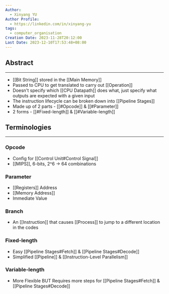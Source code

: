 ```yaml
---
Author:
  - Xinyang YU
Author Profile:
  - https://linkedin.com/in/xinyang-yu
tags:
  - computer_organisation
Creation Date: 2023-11-28T20:12:00
Last Date: 2023-12-10T17:53:48+08:00
---
```

## Abstract
---
- [[Bit String]] stored in the [[Main Memory]]
- Passed to CPU to get translated to carry out [[Operation]]
- Doesn't specify which [[CPU Datapath]] does what, just specify what outputs are expected with a given input
- The instruction lifecycle can be broken down into [[Pipeline Stages]]
- Made up of 2 parts - [[#Opcode]] & [[#Parameter]]
- 2 forms - [[#Fixed-length]] & [[#Variable-length]]


## Terminologies
---
### Opcode
- Config for [[Control Unit#Control Signal]]
- [[MIPS]], 6-bits, 2^6 -> 64 combinations 
### Parameter
- [[Registers]] Address
- [[Memory Address]]
- Immediate Value
### Branch
- An [[Instruction]] that causes [[Process]] to jump to a different location in the codes

### Fixed-length
- Easy [[Pipeline Stages#Fetch]] & [[Pipeline Stages#Decode]]
- Simplified [[Pipeline]] & [[Instruction-Level Parallelism]]
### Variable-length
- More Flexible BUT Requires more steps for [[Pipeline Stages#Fetch]] & [[Pipeline Stages#Decode]]
